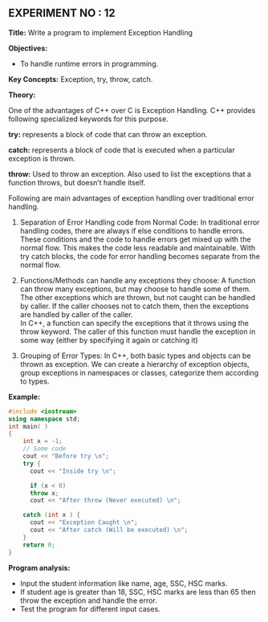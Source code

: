 ## EXPERIMENT NO : 12

**Title:** Write a program to implement Exception Handling

**Objectives:**

- To handle runtime errors in programming.

**Key Concepts:** Exception, try, throw, catch.

**Theory:**

One of the advantages of C++ over C is Exception Handling. C++ provides following specialized
keywords for this purpose.

**try:** represents a block of code that can throw an exception.

**catch:** represents a block of code that is executed when a particular exception is thrown.

**throw:** Used to throw an exception. Also used to list the exceptions that a function throws, but doesn’t handle itself.

Following are main advantages of exception handling over traditional error handling.

1. Separation of Error Handling code from Normal Code: In traditional error handling codes, there are always if else conditions to handle errors. These conditions and the code to handle errors get mixed up with the normal flow. This makes the code less readable and maintainable. With try catch blocks, the code for error handling becomes separate from the normal flow.
2. Functions/Methods can handle any exceptions they choose: A function can throw many exceptions, but may choose to handle some of them. The other exceptions which are thrown, but not caught can be handled by caller. If the caller chooses not to catch them, then the exceptions are handled by caller of the caller.
   <br/>In C++, a function can specify the exceptions that it throws using the throw keyword. The caller of this function must handle the exception in some way (either by specifying it again or catching it)

3. Grouping of Error Types: In C++, both basic types and objects can be thrown as exception.
   We can create a hierarchy of exception objects, group exceptions in namespaces or classes,
   categorize them according to types.

**Example:**

```c++
#include <iostream>
using namespace std;
int main( )
{
    int x = -1;
    // Some code
    cout << "Before try \n";
    try {
      cout << "Inside try \n";

      if (x < 0)
      throw x;
      cout << "After throw (Never executed) \n";

    catch (int x ) {
      cout << "Exception Caught \n";
      cout << "After catch (Will be executed) \n";
    }
    return 0;
}
```

**Program analysis:**

- Input the student information like name, age, SSC, HSC marks.
- If student age is greater than 18, SSC, HSC marks are less than 65 then throw the exception and handle the error.
- Test the program for different input cases.
